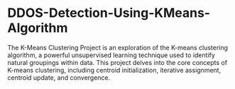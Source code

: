 # DDOS-Detection-Using-KMeans-Algorithm
The K-Means Clustering Project is an exploration of the K-means clustering algorithm, a powerful unsupervised learning technique used to identify natural groupings within data. This project delves into the core concepts of K-means clustering, including centroid initialization, iterative assignment, centroid update, and convergence.

